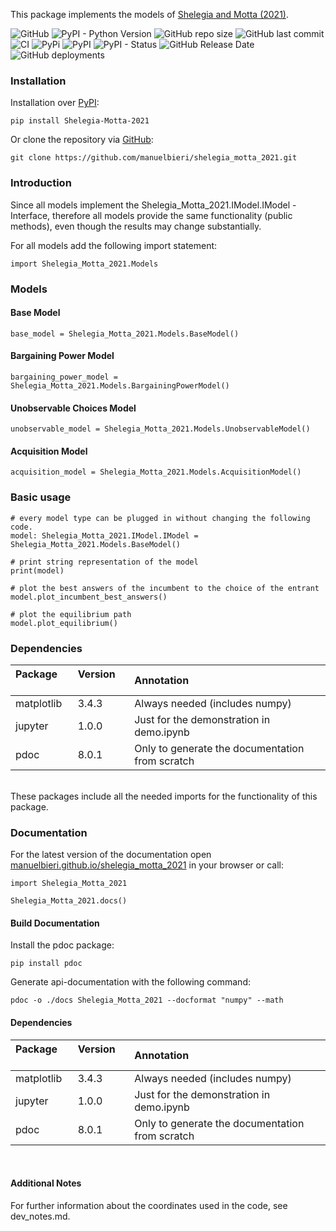 This package implements the models of [Shelegia and Motta (2021)](shelegia_motta_2021.pdf).

![GitHub](https://img.shields.io/github/license/manuelbieri/shelegia_motta_2021)
![PyPI - Python Version](https://img.shields.io/pypi/pyversions/Shelegia-Motta-2021)
![GitHub repo size](https://img.shields.io/github/repo-size/manuelbieri/shelegia_motta_2021)
![GitHub last commit](https://img.shields.io/github/last-commit/manuelbieri/shelegia_motta_2021)
![CI](https://github.com/manuelbieri/shelegia_motta_2021/actions/workflows/ci.yml/badge.svg)
![PyPi](https://github.com/manuelbieri/shelegia_motta_2021/actions/workflows/pypi.yml/badge.svg)
![PyPI](https://img.shields.io/pypi/v/Shelegia-Motta-2021)
![PyPI - Status](https://img.shields.io/pypi/status/Shelegia-Motta-2021)
![GitHub Release Date](https://img.shields.io/github/release-date/manuelbieri/shelegia_motta_2021)
![GitHub deployments](https://img.shields.io/github/deployments/manuelbieri/shelegia_motta_2021/github-pages?label=Documentation)

### Installation
Installation over [PyPI](https://pypi.org/project/Shelegia-Motta-2021/):
```
pip install Shelegia-Motta-2021
```

Or clone the repository via [GitHub](https://github.com/manuelbieri/shelegia_motta_2021):
```
git clone https://github.com/manuelbieri/shelegia_motta_2021.git
```

### Introduction
Since all models implement the Shelegia_Motta_2021.IModel.IModel - Interface, therefore all models provide the same functionality (public methods), even though the results may change substantially.

For all models add the following import statement:
```
import Shelegia_Motta_2021.Models
```

### Models
#### Base Model
```
base_model = Shelegia_Motta_2021.Models.BaseModel()
```

#### Bargaining Power Model
```
bargaining_power_model = Shelegia_Motta_2021.Models.BargainingPowerModel()
```

#### Unobservable Choices Model
```
unobservable_model = Shelegia_Motta_2021.Models.UnobservableModel()
```

#### Acquisition Model
```
acquisition_model = Shelegia_Motta_2021.Models.AcquisitionModel()
```

### Basic usage
```
# every model type can be plugged in without changing the following code.
model: Shelegia_Motta_2021.IModel.IModel = Shelegia_Motta_2021.Models.BaseModel()

# print string representation of the model
print(model)

# plot the best answers of the incumbent to the choice of the entrant
model.plot_incumbent_best_answers()

# plot the equilibrium path
model.plot_equilibrium()
```

### Dependencies

| Package &emsp;| Version &emsp; | Annotation &emsp;                                     |
|:-----------|:---------|:------------------------------------------------|
| matplotlib | 3.4.3    | Always needed (includes numpy)                  |
| jupyter    | 1.0.0    | Just for the demonstration in demo.ipynb        |
| pdoc       | 8.0.1    | Only to generate the documentation from scratch |
<br>
These packages include all the needed imports for the functionality of this package.

### Documentation
For the latest version of the documentation open [manuelbieri.github.io/shelegia_motta_2021](https://manuelbieri.github.io/shelegia_motta_2021/Shelegia_Motta_2021.html) in your browser or call:
```
import Shelegia_Motta_2021

Shelegia_Motta_2021.docs()
```

#### Build Documentation
Install the pdoc package:
```
pip install pdoc
```
Generate api-documentation with the following command:
```
pdoc -o ./docs Shelegia_Motta_2021 --docformat "numpy" --math
```

#### Dependencies

| Package &emsp;| Version &emsp; | Annotation &emsp;                                     |
|:-----------|:---------|:------------------------------------------------|
| matplotlib | 3.4.3    | Always needed (includes numpy)                  |
| jupyter    | 1.0.0    | Just for the demonstration in demo.ipynb        |
| pdoc       | 8.0.1    | Only to generate the documentation from scratch |
<br>

#### Additional Notes
For further information about the coordinates used in the code, see dev_notes.md.
